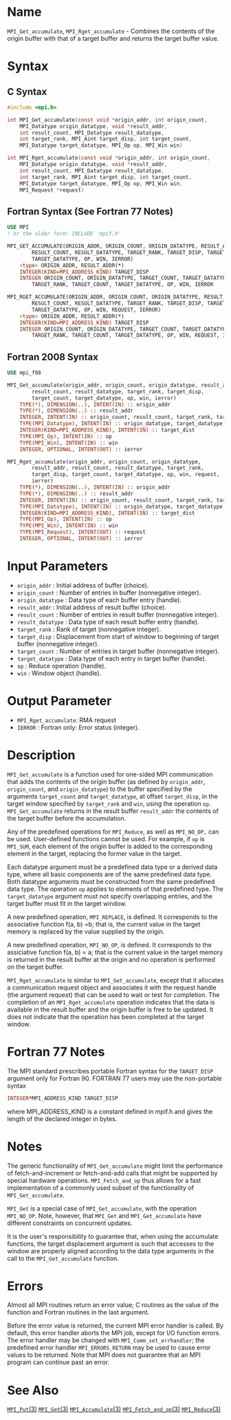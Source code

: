 # Name

`MPI_Get_accumulate`, `MPI_Rget_accumulate` - Combines the contents
of the origin buffer with that of a target buffer and returns the target
buffer value.

# Syntax

## C Syntax

```c
#include <mpi.h>

int MPI_Get_accumulate(const void *origin_addr, int origin_count,
    MPI_Datatype origin_datatype, void *result_addr,
    int result_count, MPI_Datatype result_datatype,
    int target_rank, MPI_Aint target_disp, int target_count,
    MPI_Datatype target_datatype, MPI_Op op, MPI_Win win)

int MPI_Rget_accumulate(const void *origin_addr, int origin_count,
    MPI_Datatype origin_datatype, void *result_addr,
    int result_count, MPI_Datatype result_datatype,
    int target_rank, MPI_Aint target_disp, int target_count,
    MPI_Datatype target_datatype, MPI_Op op, MPI_Win win,
    MPI_Request *request)
```

## Fortran Syntax (See Fortran 77 Notes)

```fortran
USE MPI
! or the older form: INCLUDE 'mpif.h'

MPI_GET_ACCUMULATE(ORIGIN_ADDR, ORIGIN_COUNT, ORIGIN_DATATYPE, RESULT_ADDR,
        RESULT_COUNT, RESULT_DATATYPE, TARGET_RANK, TARGET_DISP, TARGET_COUNT,
        TARGET_DATATYPE, OP, WIN, IERROR)
    <type> ORIGIN_ADDR, RESULT_ADDR(*)
    INTEGER(KIND=MPI_ADDRESS_KIND) TARGET_DISP
    INTEGER ORIGIN_COUNT, ORIGIN_DATATYPE, TARGET_COUNT, TARGET_DATATYPE,
        TARGET_RANK, TARGET_COUNT, TARGET_DATATYPE, OP, WIN, IERROR

MPI_RGET_ACCUMULATE(ORIGIN_ADDR, ORIGIN_COUNT, ORIGIN_DATATYPE, RESULT_ADDR,
        RESULT_COUNT, RESULT_DATATYPE, TARGET_RANK, TARGET_DISP, TARGET_COUNT,
        TARGET_DATATYPE, OP, WIN, REQUEST, IERROR)
    <type> ORIGIN_ADDR, RESULT_ADDR(*)
    INTEGER(KIND=MPI_ADDRESS_KIND) TARGET_DISP
    INTEGER ORIGIN_COUNT, ORIGIN_DATATYPE, TARGET_COUNT, TARGET_DATATYPE,
        TARGET_RANK, TARGET_COUNT, TARGET_DATATYPE, OP, WIN, REQUEST, IERROR
```

## Fortran 2008 Syntax

```fortran
USE mpi_f08

MPI_Get_accumulate(origin_addr, origin_count, origin_datatype, result_addr,
    	result_count, result_datatype, target_rank, target_disp,
    	target_count, target_datatype, op, win, ierror)
    TYPE(*), DIMENSION(..), INTENT(IN) :: origin_addr
    TYPE(*), DIMENSION(..) :: result_addr
    INTEGER, INTENT(IN) :: origin_count, result_count, target_rank, target_count
    TYPE(MPI_Datatype), INTENT(IN) :: origin_datatype, target_datatype, result_datatype
    INTEGER(KIND=MPI_ADDRESS_KIND), INTENT(IN) :: target_dist
    TYPE(MPI_Op), INTENT(IN) :: op
    TYPE(MPI_Win), INTENT(IN) :: win
    INTEGER, OPTIONAL, INTENT(OUT) :: ierror

MPI_Rget_accumulate(origin_addr, origin_count, origin_datatype,
    	result_addr, result_count, result_datatype, target_rank,
    	target_disp, target_count, target_datatype, op, win, request,
    	ierror)
    TYPE(*), DIMENSION(..), INTENT(IN) :: origin_addr
    TYPE(*), DIMENSION(..) :: result_addr
    INTEGER, INTENT(IN) :: origin_count, result_count, target_rank, target_count
    TYPE(MPI_Datatype), INTENT(IN) :: origin_datatype, target_datatype, result_datatype
    INTEGER(KIND=MPI_ADDRESS_KIND), INTENT(IN) :: target_dist
    TYPE(MPI_Op), INTENT(IN) :: op
    TYPE(MPI_Win), INTENT(IN) :: win
    TYPE(MPI_Request), INTENT(OUT) :: request
    INTEGER, OPTIONAL, INTENT(OUT) :: ierror
```

# Input Parameters

* `origin_addr` : Initial address of buffer (choice).
* `origin_count` : Number of entries in buffer (nonnegative integer).
* `origin_datatype` : Data type of each buffer entry (handle).
* `result_addr` : Initial address of result buffer (choice).
* `result_count` : Number of entries in result buffer (nonnegative integer).
* `result_datatype` : Data type of each result buffer entry (handle).
* `target_rank` : Rank of target (nonnegative integer).
* `target_disp` : Displacement from start of window to beginning of target buffer
(nonnegative integer).
* `target_count` : Number of entries in target buffer (nonnegative integer).
* `target_datatype` : Data type of each entry in target buffer (handle).
* `op` : Reduce operation (handle).
* `win` : Window object (handle).

# Output Parameter

* `MPI_Rget_accumulate`: RMA request
* `IERROR` : Fortran only: Error status (integer).

# Description

`MPI_Get_accumulate` is a function used for one-sided MPI
communication that adds the contents of the origin buffer (as defined by
`origin_addr`, `origin_count`, and `origin_datatype`) to the buffer
specified by the arguments `target_count` and `target_datatype`, at
offset `target_disp`, in the target window specified by `target_rank`
and `win`, using the operation `op`. `MPI_Get_accumulate` returns in
the result buffer `result_addr` the contents of the target buffer before
the accumulation.

Any of the predefined operations for `MPI_Reduce`, as well as `MPI_NO_OP,`
can be used. User-defined functions cannot be used. For example, if `op`
is `MPI_SUM`, each element of the origin buffer is added to the
corresponding element in the target, replacing the former value in the
target.

Each datatype argument must be a predefined data type or a derived data
type, where all basic components are of the same predefined data type.
Both datatype arguments must be constructed from the same predefined
data type. The operation `op` applies to elements of that predefined
type. The `target_datatype` argument must not specify overlapping
entries, and the target buffer must fit in the target window.

A new predefined operation, `MPI_REPLACE`, is defined. It corresponds to
the associative function f(a, b) =b; that is, the current value in the
target memory is replaced by the value supplied by the origin.

A new predefined operation, `MPI_NO_OP`, is defined. It corresponds to the
assiciative function f(a, b) = a; that is the current value in the
target memory is returned in the result buffer at the origin and no
operation is performed on the target buffer.

`MPI_Rget_accumulate` is similar to `MPI_Get_accumulate`, except
that it allocates a communication request object and associates it with
the request handle (the argument request) that can be used to wait or
test for completion. The completion of an `MPI_Rget_accumulate`
operation indicates that the data is available in the result buffer and
the origin buffer is free to be updated. It does not indicate that the
operation has been completed at the target window.

# Fortran 77 Notes

The MPI standard prescribes portable Fortran syntax for the
`TARGET_DISP` argument only for Fortran 90. FORTRAN 77 users may use the
non-portable syntax

```fortran
INTEGER*MPI_ADDRESS_KIND TARGET_DISP
```

where MPI_ADDRESS_KIND is a constant defined in mpif.h and gives the
length of the declared integer in bytes.

# Notes

The generic functionality of `MPI_Get_accumulate` might limit the
performance of fetch-and-increment or fetch-and-add calls that might be
supported by special hardware operations. `MPI_Fetch_and_op` thus allows
for a fast implementation of a commonly used subset of the functionality
of `MPI_Get_accumulate`.

`MPI_Get` is a special case of `MPI_Get_accumulate`, with the operation
`MPI_NO_OP`. Note, however, that `MPI_Get` and `MPI_Get_accumulate` have
different constraints on concurrent updates.

It is the user's responsibility to guarantee that, when using the
accumulate functions, the target displacement argument is such that
accesses to the window are properly aligned according to the data type
arguments in the call to the `MPI_Get_accumulate` function.

# Errors

Almost all MPI routines return an error value; C routines as the value
of the function and Fortran routines in the last argument.

Before the error value is returned, the current MPI error handler is
called. By default, this error handler aborts the MPI job, except for
I/O function errors. The error handler may be changed with
`MPI_Comm_set_errhandler`; the predefined error handler `MPI_ERRORS_RETURN`
may be used to cause error values to be returned. Note that MPI does not
guarantee that an MPI program can continue past an error.

# See Also

[`MPI_Put`(3)](./?file=MPI_Put.md)
[`MPI_Get`(3)](./?file=MPI_Get.md)
[`MPI_Accumulate`(3)](./?file=MPI_Accumulate.md)
[`MPI_Fetch_and_op`(3)](./?file=MPI_Fetch_and_op.md)
[`MPI_Reduce`(3)](./?file=MPI_Reduce.md)
